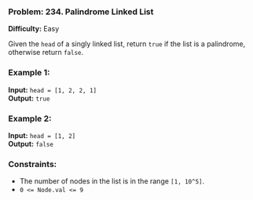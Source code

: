 ### Problem: 234. Palindrome Linked List

**Difficulty:** Easy

Given the `head` of a singly linked list, return `true` if the list is a palindrome, otherwise return `false`.

### Example 1:

**Input:** `head = [1, 2, 2, 1]`  
**Output:** `true`

### Example 2:

**Input:** `head = [1, 2]`  
**Output:** `false`

### Constraints:

- The number of nodes in the list is in the range `[1, 10^5]`.
- `0 <= Node.val <= 9`
